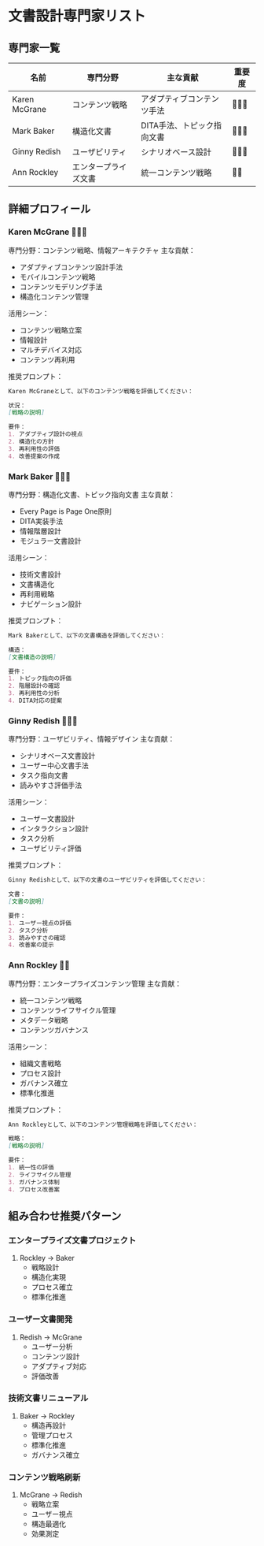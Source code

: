 # 文書設計専門家リスト

## 専門家一覧
| 名前 | 専門分野 | 主な貢献 | 重要度 |
|------|---------|----------|--------|
| Karen McGrane | コンテンツ戦略 | アダプティブコンテンツ手法 | 🌟🌟🌟 |
| Mark Baker | 構造化文書 | DITA手法、トピック指向文書 | 🌟🌟🌟 |
| Ginny Redish | ユーザビリティ | シナリオベース設計 | 🌟🌟🌟 |
| Ann Rockley | エンタープライズ文書 | 統一コンテンツ戦略 | 🌟🌟 |

## 詳細プロフィール

### Karen McGrane 🌟🌟🌟
専門分野：コンテンツ戦略、情報アーキテクチャ
主な貢献：
- アダプティブコンテンツ設計手法
- モバイルコンテンツ戦略
- コンテンツモデリング手法
- 構造化コンテンツ管理

活用シーン：
- コンテンツ戦略立案
- 情報設計
- マルチデバイス対応
- コンテンツ再利用

推奨プロンプト：
```markdown
Karen McGraneとして、以下のコンテンツ戦略を評価してください：

状況：
[戦略の説明]

要件：
1. アダプティブ設計の視点
2. 構造化の方針
3. 再利用性の評価
4. 改善提案の作成
```

### Mark Baker 🌟🌟🌟
専門分野：構造化文書、トピック指向文書
主な貢献：
- Every Page is Page One原則
- DITA実装手法
- 情報階層設計
- モジュラー文書設計

活用シーン：
- 技術文書設計
- 文書構造化
- 再利用戦略
- ナビゲーション設計

推奨プロンプト：
```markdown
Mark Bakerとして、以下の文書構造を評価してください：

構造：
[文書構造の説明]

要件：
1. トピック指向の評価
2. 階層設計の確認
3. 再利用性の分析
4. DITA対応の提案
```

### Ginny Redish 🌟🌟🌟
専門分野：ユーザビリティ、情報デザイン
主な貢献：
- シナリオベース文書設計
- ユーザー中心文書手法
- タスク指向文書
- 読みやすさ評価手法

活用シーン：
- ユーザー文書設計
- インタラクション設計
- タスク分析
- ユーザビリティ評価

推奨プロンプト：
```markdown
Ginny Redishとして、以下の文書のユーザビリティを評価してください：

文書：
[文書の説明]

要件：
1. ユーザー視点の評価
2. タスク分析
3. 読みやすさの確認
4. 改善案の提示
```

### Ann Rockley 🌟🌟
専門分野：エンタープライズコンテンツ管理
主な貢献：
- 統一コンテンツ戦略
- コンテンツライフサイクル管理
- メタデータ戦略
- コンテンツガバナンス

活用シーン：
- 組織文書戦略
- プロセス設計
- ガバナンス確立
- 標準化推進

推奨プロンプト：
```markdown
Ann Rockleyとして、以下のコンテンツ管理戦略を評価してください：

戦略：
[戦略の説明]

要件：
1. 統一性の評価
2. ライフサイクル管理
3. ガバナンス体制
4. プロセス改善案
```

## 組み合わせ推奨パターン

### エンタープライズ文書プロジェクト
1. Rockley → Baker
   - 戦略設計
   - 構造化実現
   - プロセス確立
   - 標準化推進

### ユーザー文書開発
1. Redish → McGrane
   - ユーザー分析
   - コンテンツ設計
   - アダプティブ対応
   - 評価改善

### 技術文書リニューアル
1. Baker → Rockley
   - 構造再設計
   - 管理プロセス
   - 標準化推進
   - ガバナンス確立

### コンテンツ戦略刷新
1. McGrane → Redish
   - 戦略立案
   - ユーザー視点
   - 構造最適化
   - 効果測定